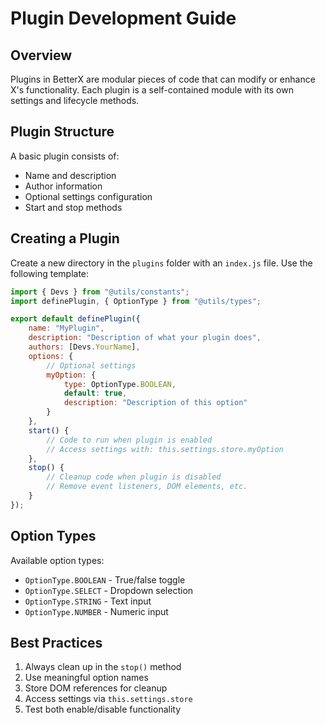 # Plugin Development Guide

## Overview
Plugins in BetterX are modular pieces of code that can modify or enhance X's functionality. Each plugin is a self-contained module with its own settings and lifecycle methods.

## Plugin Structure
A basic plugin consists of:
- Name and description
- Author information
- Optional settings configuration
- Start and stop methods

## Creating a Plugin
Create a new directory in the `plugins` folder with an `index.js` file. Use the following template:

```javascript
import { Devs } from "@utils/constants";
import definePlugin, { OptionType } from "@utils/types";

export default definePlugin({
    name: "MyPlugin",
    description: "Description of what your plugin does",
    authors: [Devs.YourName],
    options: {
        // Optional settings
        myOption: {
            type: OptionType.BOOLEAN,
            default: true,
            description: "Description of this option"
        }
    },
    start() {
        // Code to run when plugin is enabled
        // Access settings with: this.settings.store.myOption
    },
    stop() {
        // Cleanup code when plugin is disabled
        // Remove event listeners, DOM elements, etc.
    }
});
```

## Option Types
Available option types:
- `OptionType.BOOLEAN` - True/false toggle
- `OptionType.SELECT` - Dropdown selection
- `OptionType.STRING` - Text input
- `OptionType.NUMBER` - Numeric input

## Best Practices
1. Always clean up in the `stop()` method
2. Use meaningful option names
3. Store DOM references for cleanup
4. Access settings via `this.settings.store`
5. Test both enable/disable functionality